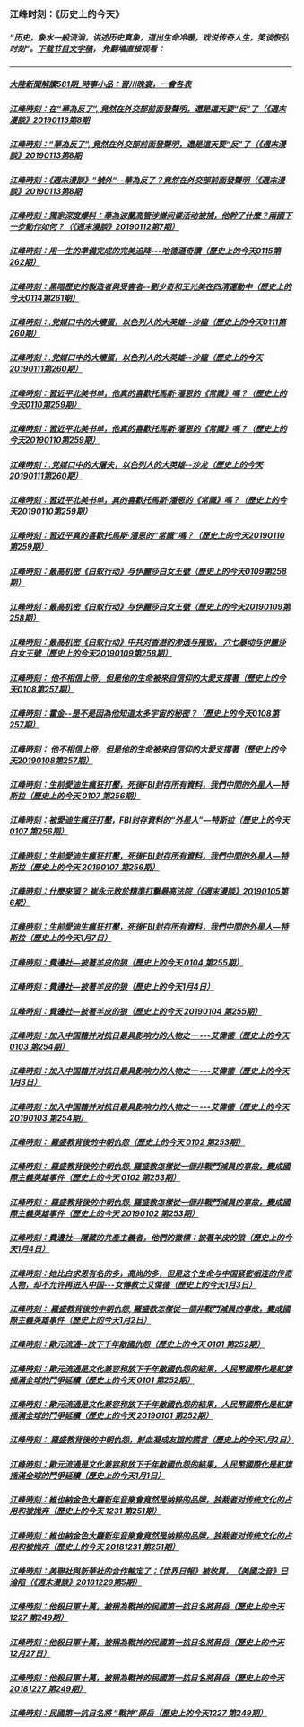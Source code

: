  ### 江峰时刻：《历史上的今天》
 ##### “历史，象水一般流淌，讲述历史真象，道出生命冷暖，戏说传奇人生，笑谈恢弘时刻”。[下载节目文字稿](https://github.com/gfw-breaker/TIH-subtitles/blob/master/README.md)， 免翻墙直接观看：
 
 ---

##### <a href='http://45.32.138.53:9999/today-in-history/link.011602._IyPfO7ESho.mp4.html'>大陸新聞解讀581期_時事小品：習川晚宴，一會各表</a>
##### <a href='http://45.32.138.53:9999/today-in-history/link.011602.h12imAtQoFI.mp4.html'>江峰時刻：在“華為反了”, 竟然在外交部前面發聲明，還是這天要“反”了（《週末漫談》20190113第8期</a>
##### <a href='http://45.32.138.53:9999/today-in-history/link.011602.h12imAtQoFI.mp4.html'>江峰時刻：“華為反了”, 竟然在外交部前面發聲明，還是這天要“反”了（《週末漫談》20190113第8期</a>
##### <a href='http://45.32.138.53:9999/today-in-history/link.011602.h12imAtQoFI.mp4.html'>江峰時刻：《週末漫談》“號外“--華為反了？竟然在外交部前面發聲明（《週末漫談》20190113第8期</a>
##### <a href='http://45.32.138.53:9999/today-in-history/link.011602.squhIbxEbtw.mp4.html'>江峰時刻：獨家深度爆料：華為波蘭高管涉嫌间谍活动被捕，他幹了什麼？兩國下一步動作如何？（《週末漫談》20190112第7期）</a>
##### <a href='http://45.32.138.53:9999/today-in-history/link.011602.sUcQYvQ6SYI.mp4.html'>江峰時刻：用一生的準備完成的完美迫降---哈德遜奇蹟（歷史上的今天0115第262期）</a>
##### <a href='http://45.32.138.53:9999/today-in-history/link.011602.7qraMsmz3gs.mp4.html'>江峰時刻：黑暗歷史的製造者與受害者--劉少奇和王光美在四清運動中（歷史上的今天0114第261期）</a>
##### <a href='http://45.32.138.53:9999/today-in-history/link.011602.aeSx5JMltnI.mp4.html'>江峰時刻：.党媒口中的大壞蛋，以色列人的大英雄--沙龍（歷史上的今天0111第260期）</a>
##### <a href='http://45.32.138.53:9999/today-in-history/link.011602.aeSx5JMltnI.mp4.html'>江峰時刻：.党媒口中的大壞蛋，以色列人的大英雄--沙龍（歷史上的今天20190111第260期）</a>
##### <a href='http://45.32.138.53:9999/today-in-history/link.011602.NMzl8WseCMY.mp4.html'>江峰時刻：習近平北美书单，他真的喜歡托馬斯·潘恩的《常識》嗎？（歷史上的今天0110第259期）</a>
##### <a href='http://45.32.138.53:9999/today-in-history/link.011602.NMzl8WseCMY.mp4.html'>江峰時刻：習近平北美书单，他真的喜歡托馬斯·潘恩的《常識》嗎？（歷史上的今天20190110第259期）</a>
##### <a href='http://45.32.138.53:9999/today-in-history/link.011602.4z9XO2I-f0o.mp4.html'>江峰時刻：.党媒口中的大屠夫，以色列人的大英雄--沙龙（歷史上的今天20190111第260期）</a>
##### <a href='http://45.32.138.53:9999/today-in-history/link.011602.NMzl8WseCMY.mp4.html'>江峰時刻：習近平北美书单，真的喜歡托馬斯·潘恩的《常識》嗎？（歷史上的今天20190110第259期）</a>
##### <a href='http://45.32.138.53:9999/today-in-history/link.011602.NMzl8WseCMY.mp4.html'>江峰時刻：習近平真的喜歡托馬斯·潘恩的“常識”嗎？（歷史上的今天20190110第259期）</a>
##### <a href='http://45.32.138.53:9999/today-in-history/link.011602.5QA6t_Yc4xs.mp4.html'>江峰時刻：最高机密《白蚁行动》与伊麗莎白女王號（歷史上的今天0109第258期）</a>
##### <a href='http://45.32.138.53:9999/today-in-history/link.011602.5QA6t_Yc4xs.mp4.html'>江峰時刻：最高机密《白蚁行动》与伊麗莎白女王號（歷史上的今天20190109第258期）</a>
##### <a href='http://45.32.138.53:9999/today-in-history/link.011602.5QA6t_Yc4xs.mp4.html'>江峰時刻：最高机密《白蚁行动》中共对香港的渗透与摧毁， 六七暴动与伊麗莎白女王號（歷史上的今天20190109第258期）</a>
##### <a href='http://45.32.138.53:9999/today-in-history/link.011602.tQ-OXPP_mMY.mp4.html'>江峰時刻： 他不相信上帝，但是他的生命被來自信仰的大愛支撐著（歷史上的今天0108第257期）</a>
##### <a href='http://45.32.138.53:9999/today-in-history/link.011602.tQ-OXPP_mMY.mp4.html'>江峰時刻：霍金--是不是因為他知道太多宇宙的秘密？（歷史上的今天0108第257期）</a>
##### <a href='http://45.32.138.53:9999/today-in-history/link.011602.tQ-OXPP_mMY.mp4.html'>江峰時刻： 他不相信上帝，但是他的生命被來自信仰的大愛支撐著（歷史上的今天20190108第257期）</a>
##### <a href='http://45.32.138.53:9999/today-in-history/link.011602.qCtFZbvJFtg.mp4.html'>江峰時刻：生前愛迪生瘋狂打壓，死後FBI封存所有資料，我們中間的外星人—特斯拉（歷史上的今天 0107 第256期）</a>
##### <a href='http://45.32.138.53:9999/today-in-history/link.011602.qCtFZbvJFtg.mp4.html'>江峰時刻：被愛迪生瘋狂打壓，FBI封存資料的“外星人”—特斯拉（歷史上的今天 0107 第256期）</a>
##### <a href='http://45.32.138.53:9999/today-in-history/link.011602.qCtFZbvJFtg.mp4.html'>江峰時刻：生前愛迪生瘋狂打壓，死後FBI封存所有資料，我們中間的外星人—特斯拉（歷史上的今天 20190107 第256期）</a>
##### <a href='http://45.32.138.53:9999/today-in-history/link.011602.fYtl8JhlGTI.mp4.html'>江峰時刻：什麼來頭？ 崔永元敢於精準打擊最高法院（《週末漫談》20190105第6期）</a>
##### <a href='http://45.32.138.53:9999/today-in-history/link.011602.qCtFZbvJFtg.mp4.html'>江峰時刻：生前愛迪生瘋狂打壓，死後FBI封存所有資料，我們中間的外星人—特斯拉（歷史上的今天1月7日）</a>
##### <a href='http://45.32.138.53:9999/today-in-history/link.011602.yiCAVQAuLEM.mp4.html'>江峰時刻：費邊社—披著羊皮的狼（歷史上的今天 0104 第255期）</a>
##### <a href='http://45.32.138.53:9999/today-in-history/link.011602.yiCAVQAuLEM.mp4.html'>江峰時刻：費邊社—披著羊皮的狼（歷史上的今天1月4日）</a>
##### <a href='http://45.32.138.53:9999/today-in-history/link.011602.yiCAVQAuLEM.mp4.html'>江峰時刻：費邊社—披著羊皮的狼（歷史上的今天 20190104 第255期）</a>
##### <a href='http://45.32.138.53:9999/today-in-history/link.011602.loE1egxQZMA.mp4.html'>江峰時刻：加入中国籍并对抗日最具影响力的人物之一 ---艾偉德（歷史上的今天 0103 第254期）</a>
##### <a href='http://45.32.138.53:9999/today-in-history/link.011602.loE1egxQZMA.mp4.html'>江峰時刻：加入中国籍并对抗日最具影响力的人物之一 ---艾偉德（歷史上的今天1月3日）</a>
##### <a href='http://45.32.138.53:9999/today-in-history/link.011602.loE1egxQZMA.mp4.html'>江峰時刻：加入中国籍并对抗日最具影响力的人物之一 ---艾偉德（歷史上的今天 20190103 第254期）</a>
##### <a href='http://45.32.138.53:9999/today-in-history/link.011602.ma6uwnTpFQc.mp4.html'>江峰時刻： 羅盛教背後的中朝仇怨（歷史上的今天 0102 第253期）</a>
##### <a href='http://45.32.138.53:9999/today-in-history/link.011602.ma6uwnTpFQc.mp4.html'>江峰時刻： 羅盛教背後的中朝仇怨, 羅盛教怎樣從一個非戰鬥減員的事故，變成國際主義英雄事件（歷史上的今天 0102 第253期）</a>
##### <a href='http://45.32.138.53:9999/today-in-history/link.011602.ma6uwnTpFQc.mp4.html'>江峰時刻： 羅盛教背後的中朝仇怨, 羅盛教怎樣從一個非戰鬥減員的事故，變成國際主義英雄事件（歷史上的今天 20190102 第253期）</a>
##### <a href='http://45.32.138.53:9999/today-in-history/link.011602.yiCAVQAuLEM.mp4.html'>江峰時刻：費邊社—隱藏的共產主義者，他們的徽標：披著羊皮的狼（歷史上的今天1月4日）</a>
##### <a href='http://45.32.138.53:9999/today-in-history/link.011602.loE1egxQZMA.mp4.html'>江峰時刻：她比白求恩有名的多，高尚的多，但是这个生命与中国紧密相连的传奇人物，却不允许再进入中国---女傳教士艾偉德（歷史上的今天1月3日）</a>
##### <a href='http://45.32.138.53:9999/today-in-history/link.011602.ma6uwnTpFQc.mp4.html'>江峰時刻： 羅盛教背後的中朝仇怨, 羅盛教怎樣從一個非戰鬥減員的事故，變成國際主義英雄事件（歷史上的今天1月2日）</a>
##### <a href='http://45.32.138.53:9999/today-in-history/link.011602.s7fXWUe_OWE.mp4.html'>江峰時刻：歐元流通--放下千年敵國仇怨（歷史上的今天 0101 第252期）</a>
##### <a href='http://45.32.138.53:9999/today-in-history/link.011602.s7fXWUe_OWE.mp4.html'>江峰時刻：歐元流通是文化兼容和放下千年敵國仇怨的結果，人民幣國際化是紅旗插滿全球的鬥爭延續（歷史上的今天 0101 第252期）</a>
##### <a href='http://45.32.138.53:9999/today-in-history/link.011602.s7fXWUe_OWE.mp4.html'>江峰時刻：歐元流通是文化兼容和放下千年敵國仇怨的結果，人民幣國際化是紅旗插滿全球的鬥爭延續（歷史上的今天 20190101 第252期）</a>
##### <a href='http://45.32.138.53:9999/today-in-history/link.011602._WRru0J7kgw.mp4.html'>江峰時刻： 羅盛教背後的中朝仇怨，鮮血凝成友誼的謊言（歷史上的今天1月2日）</a>
##### <a href='http://45.32.138.53:9999/today-in-history/link.011602.s7fXWUe_OWE.mp4.html'>江峰時刻：歐元流通是文化兼容和放下千年敵國仇怨的結果，人民幣國際化是紅旗插滿全球的鬥爭延續（歷史上的今天1月1日）</a>
##### <a href='http://45.32.138.53:9999/today-in-history/link.011602.oVxQLCSCEw0.mp4.html'>江峰時刻：維也納金色大廳新年音樂會竟然是纳粹的品牌，独裁者对传统文化的占用和被抛弃（歷史上的今天 1231 第251期）</a>
##### <a href='http://45.32.138.53:9999/today-in-history/link.011602.oVxQLCSCEw0.mp4.html'>江峰時刻：維也納金色大廳新年音樂會竟然是纳粹的品牌，独裁者对传统文化的占用和被抛弃（歷史上的今天 20181231 第251期）</a>
##### <a href='http://45.32.138.53:9999/today-in-history/link.011602.FR_wiIP7zvE.mp4.html'>江峰時刻：美聯社與新華社的合作輸定了；《世界日報》被收買，《美國之音》已淪陷（《週末漫談》20181229第5期）</a>
##### <a href='http://45.32.138.53:9999/today-in-history/link.011602.1MgMo3jG4as.mp4.html'>江峰時刻：他殺日軍十萬，被稱為戰神的民國第一抗日名將薛岳（歷史上的今天1227 第249期）</a>
##### <a href='http://45.32.138.53:9999/today-in-history/link.011602.1MgMo3jG4as.mp4.html'>江峰時刻：他殺日軍十萬，被稱為戰神的民國第一抗日名將薛岳（歷史上的今天12月27日）</a>
##### <a href='http://45.32.138.53:9999/today-in-history/link.011602.1MgMo3jG4as.mp4.html'>江峰時刻：他殺日軍十萬，被稱為戰神的民國第一抗日名將薛岳（歷史上的今天 20181227 第249期）</a>
##### <a href='http://45.32.138.53:9999/today-in-history/link.011602.1MgMo3jG4as.mp4.html'>江峰時刻：民國第一抗日名將 “戰神”薛岳（歷史上的今天1227 第249期）</a>
